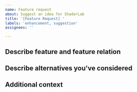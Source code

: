 ```yaml
---
name: Feature request
about: Suggest an idea for ShaderLab
title: '[Feature Request] '
labels: 'enhancement, suggestion'
assignees: ''

---
```


## Describe feature and feature relation
<!--- A clear and concise description of what the problem is. Ex. I'm always frustrated when [...] -->
<!--- A clear and concise description of what you want to happen. -->

## Describe alternatives you've considered
<!--- A clear and concise description of any alternative solutions or features you've considered. -->

## Additional context
<!--- Add any other context or screenshots about the feature request here. -->
